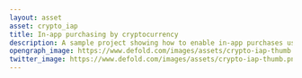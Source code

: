 ```yaml
---
layout: asset
asset: crypto_iap
title: In-app purchasing by cryptocurrency
description: A sample project showing how to enable in-app purchases using cryptocurrencies.
opengraph_image: https://www.defold.com/images/assets/crypto-iap-thumb.png
twitter_image: https://www.defold.com/images/assets/crypto-iap-thumb.png
---
```

